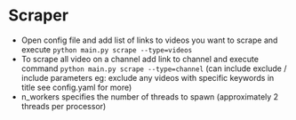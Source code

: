 # Scraper
- Open config file and add list of links to videos you want to scrape and execute ```python main.py scrape --type=videos```
- To scrape all video on a channel add link to channel and execute command ```python main.py scrape --type=channel``` (can include exclude / include parameters eg: exclude any videos with specific keywords in title see config.yaml for more)
- n_workers specifies the number of threads to spawn (approximately 2 threads per processor)

